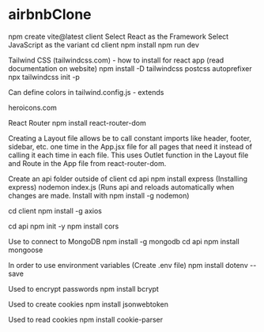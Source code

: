 # airbnbClone

npm create vite@latest client
Select React as the Framework
Select JavaScript as the variant
cd client
npm install
npm run dev

Tailwind CSS (tailwindcss.com) - how to install for react app (read documentation on website)
npm install -D tailwindcss postcss autoprefixer
npx tailwindcss init -p

Can define colors in tailwind.config.js - extends

heroicons.com

React Router
npm install react-router-dom

Creating a Layout file allows be to call constant imports like header, footer, sidebar, etc. one time in the App.jsx file for all pages that need it instead of calling it each time in each file. This uses Outlet function in the Layout file and Route in the App file from react-router-dom.

Create an api folder outside of client
cd api
npm install express (Installing express)
nodemon index.js (Runs api and reloads automatically when changes are made. Install with npm install -g nodemon)

cd client
npm install -g axios

cd api
npm init -y
npm install cors

Use to connect to MongoDB 
npm install -g mongodb
cd api
npm install mongoose


In order to use environment variables (Create .env file)
npm install dotenv --save


Used to encrypt passwords
npm install bcrypt

Used to create cookies
npm install jsonwebtoken

Used to read cookies
npm install cookie-parser